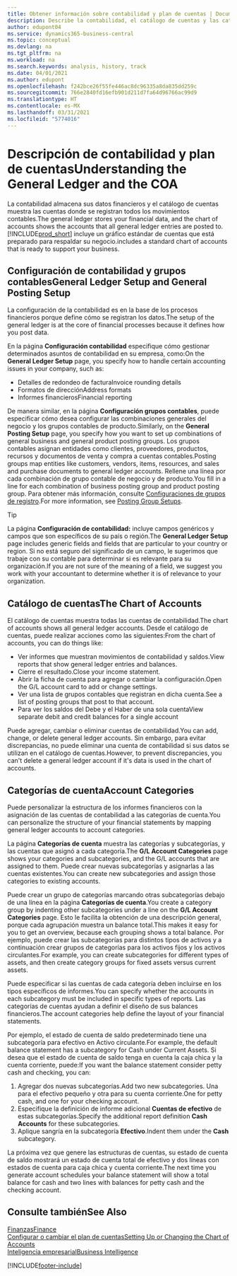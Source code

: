 ```yaml
---
title: Obtener información sobre contabilidad y plan de cuentas | Documentos de Microsoft
description: Describe la contabilidad, el catálogo de cuentas y las categorías de cuenta.
author: edupont04
ms.service: dynamics365-business-central
ms.topic: conceptual
ms.devlang: na
ms.tgt_pltfrm: na
ms.workload: na
ms.search.keywords: analysis, history, track
ms.date: 04/01/2021
ms.author: edupont
ms.openlocfilehash: f242bce26f55fe446ac8dc96335a8da835dd259c
ms.sourcegitcommit: 766e2840fd16efb901d211d7fa64d96766ac99d9
ms.translationtype: HT
ms.contentlocale: es-MX
ms.lasthandoff: 03/31/2021
ms.locfileid: "5774016"
---
```

# <a name="understanding-the-general-ledger-and-the-coa"></a><span data-ttu-id="cbf86-103">Descripción de contabilidad y plan de cuentas</span><span class="sxs-lookup"><span data-stu-id="cbf86-103">Understanding the General Ledger and the COA</span></span>

<span data-ttu-id="cbf86-104">La contabilidad almacena sus datos financieros y el catálogo de cuentas muestra las cuentas donde se registran todos los movimientos contables.</span><span class="sxs-lookup"><span data-stu-id="cbf86-104">The general ledger stores your financial data, and the chart of accounts shows the accounts that all general ledger entries are posted to.</span></span> [!INCLUDE[prod_short](includes/prod_short.md)] <span data-ttu-id="cbf86-105">incluye un gráfico estándar de cuentas que está preparado para respaldar su negocio.</span><span class="sxs-lookup"><span data-stu-id="cbf86-105">includes a standard chart of accounts that is ready to support your business.</span></span>

## <a name="general-ledger-setup-and-general-posting-setup"></a><span data-ttu-id="cbf86-106">Configuración de contabilidad y grupos contables</span><span class="sxs-lookup"><span data-stu-id="cbf86-106">General Ledger Setup and General Posting Setup</span></span>

<span data-ttu-id="cbf86-107">La configuración de la contabilidad es en la base de los procesos financieros porque define cómo se registran los datos.</span><span class="sxs-lookup"><span data-stu-id="cbf86-107">The setup of the general ledger is at the core of financial processes because it defines how you post data.</span></span>  

<span data-ttu-id="cbf86-108">En la página **Configuración contabilidad** especifique cómo gestionar determinados asuntos de contabilidad en su empresa, como:</span><span class="sxs-lookup"><span data-stu-id="cbf86-108">On the **General Ledger Setup** page, you specify how to handle certain accounting issues in your company, such as:</span></span>  

* <span data-ttu-id="cbf86-109">Detalles de redondeo de factura</span><span class="sxs-lookup"><span data-stu-id="cbf86-109">Invoice rounding details</span></span>  
* <span data-ttu-id="cbf86-110">Formatos de dirección</span><span class="sxs-lookup"><span data-stu-id="cbf86-110">Address formats</span></span>  
* <span data-ttu-id="cbf86-111">Informes financieros</span><span class="sxs-lookup"><span data-stu-id="cbf86-111">Financial reporting</span></span>  

<span data-ttu-id="cbf86-112">De manera similar, en la página **Configuración grupos contables**, puede especificar cómo desea configurar las combinaciones generales del negocio y los grupos contables de producto.</span><span class="sxs-lookup"><span data-stu-id="cbf86-112">Similarly, on the **General Posting Setup** page, you specify how you want to set up combinations of general business and general product posting groups.</span></span> <span data-ttu-id="cbf86-113">Los grupos contables asignan entidades como clientes, proveedores, productos, recursos y documentos de venta y compra a cuentas contables.</span><span class="sxs-lookup"><span data-stu-id="cbf86-113">Posting groups map entities like customers, vendors, items, resources, and sales and purchase documents to general ledger accounts.</span></span> <span data-ttu-id="cbf86-114">Rellene una línea por cada combinación de grupo contable de negocio y de producto.</span><span class="sxs-lookup"><span data-stu-id="cbf86-114">You fill in a line for each combination of business posting group and product posting group.</span></span> <span data-ttu-id="cbf86-115">Para obtener más información, consulte [Configuraciones de grupos de registro](finance-posting-groups.md).</span><span class="sxs-lookup"><span data-stu-id="cbf86-115">For more information, see [Posting Group Setups](finance-posting-groups.md).</span></span>  

> [!TIP]
> <span data-ttu-id="cbf86-116">La página **Configuración de contabilidad:** incluye campos genéricos y campos que son específicos de su país o región.</span><span class="sxs-lookup"><span data-stu-id="cbf86-116">The **General Ledger Setup** page includes generic fields and fields that are particular to your country or region.</span></span> <span data-ttu-id="cbf86-117">Si no está seguro del significado de un campo, le sugerimos que trabaje con su contable para determinar si es relevante para su organización.</span><span class="sxs-lookup"><span data-stu-id="cbf86-117">If you are not sure of the meaning of a field, we suggest you work with your accountant to determine whether it is of relevance to your organization.</span></span>  

## <a name="the-chart-of-accounts"></a><span data-ttu-id="cbf86-118">Catálogo de cuentas</span><span class="sxs-lookup"><span data-stu-id="cbf86-118">The Chart of Accounts</span></span>

<span data-ttu-id="cbf86-119">El catálogo de cuentas muestra todas las cuentas de contabilidad.</span><span class="sxs-lookup"><span data-stu-id="cbf86-119">The chart of accounts shows all general ledger accounts.</span></span> <span data-ttu-id="cbf86-120">Desde el catálogo de cuentas, puede realizar acciones como las siguientes:</span><span class="sxs-lookup"><span data-stu-id="cbf86-120">From the chart of accounts, you can do things like:</span></span>  

* <span data-ttu-id="cbf86-121">Ver informes que muestran movimientos de contabilidad y saldos.</span><span class="sxs-lookup"><span data-stu-id="cbf86-121">View reports that show general ledger entries and balances.</span></span>  
* <span data-ttu-id="cbf86-122">Cierre el resultado.</span><span class="sxs-lookup"><span data-stu-id="cbf86-122">Close your income statement.</span></span>  
* <span data-ttu-id="cbf86-123">Abrir la ficha de cuenta para agregar o cambiar la configuración.</span><span class="sxs-lookup"><span data-stu-id="cbf86-123">Open the G/L account card to add or change settings.</span></span>  
* <span data-ttu-id="cbf86-124">Ver una lista de grupos contables que registran en dicha cuenta.</span><span class="sxs-lookup"><span data-stu-id="cbf86-124">See a list of posting groups that post to that account.</span></span>
* <span data-ttu-id="cbf86-125">Para ver los saldos del Debe y el Haber de una sola cuenta</span><span class="sxs-lookup"><span data-stu-id="cbf86-125">View separate debit and credit balances for a single account</span></span>  

<span data-ttu-id="cbf86-126">Puede agregar, cambiar o eliminar cuentas de contabilidad.</span><span class="sxs-lookup"><span data-stu-id="cbf86-126">You can add, change, or delete general ledger accounts.</span></span> <span data-ttu-id="cbf86-127">Sin embargo, para evitar discrepancias, no puede eliminar una cuenta de contabilidad si sus datos se utilizan en el catálogo de cuentas.</span><span class="sxs-lookup"><span data-stu-id="cbf86-127">However, to prevent discrepancies, you can't delete a general ledger account if it's data is used in the chart of accounts.</span></span>  

## <a name="account-categories"></a><span data-ttu-id="cbf86-128">Categorías de cuenta</span><span class="sxs-lookup"><span data-stu-id="cbf86-128">Account Categories</span></span>

<span data-ttu-id="cbf86-129">Puede personalizar la estructura de los informes financieros con la asignación de las cuentas de contabilidad a las categorías de cuenta.</span><span class="sxs-lookup"><span data-stu-id="cbf86-129">You can personalize the structure of your financial statements by mapping general ledger accounts to account categories.</span></span>  

<span data-ttu-id="cbf86-130">La página **Categorías de cuenta** muestra las categorías y subcategorías, y las cuentas que asignó a cada categoría.</span><span class="sxs-lookup"><span data-stu-id="cbf86-130">The **G/L Account Categories** page shows your categories and subcategories, and the G/L accounts that are assigned to them.</span></span> <span data-ttu-id="cbf86-131">Puede crear nuevas subcategorías y asignarlas a las cuentas existentes.</span><span class="sxs-lookup"><span data-stu-id="cbf86-131">You can create new subcategories and assign those categories to existing accounts.</span></span>  

<span data-ttu-id="cbf86-132">Puede crear un grupo de categorías marcando otras subcategorías debajo de una línea en la página **Categorías de cuenta**.</span><span class="sxs-lookup"><span data-stu-id="cbf86-132">You create a category group by indenting other subcategories under a line on the **G/L Account Categories** page.</span></span> <span data-ttu-id="cbf86-133">Esto le facilita la obtención de una descripción general, porque cada agrupación muestra un balance total.</span><span class="sxs-lookup"><span data-stu-id="cbf86-133">This makes it easy for you to get an overview, because each grouping shows a total balance.</span></span> <span data-ttu-id="cbf86-134">Por ejemplo, puede crear las subcategorías para distintos tipos de activos y a continuación crear grupos de categorías para los activos fijos y los activos circulantes.</span><span class="sxs-lookup"><span data-stu-id="cbf86-134">For example, you can create subcategories for different types of assets, and then create category groups for fixed assets versus current assets.</span></span>  

<span data-ttu-id="cbf86-135">Puede especificar si las cuentas de cada categoría deben incluirse en los tipos específicos de informes.</span><span class="sxs-lookup"><span data-stu-id="cbf86-135">You can specify whether the accounts in each subcategory must be included in specific types of reports.</span></span> <span data-ttu-id="cbf86-136">Las categorías de cuentas ayudan a definir el diseño de sus balances financieros.</span><span class="sxs-lookup"><span data-stu-id="cbf86-136">The account categories help define the layout of your financial statements.</span></span>  

<span data-ttu-id="cbf86-137">Por ejemplo, el estado de cuenta de saldo predeterminado tiene una subcategoría para efectivo en Activo circulante.</span><span class="sxs-lookup"><span data-stu-id="cbf86-137">For example, the default balance statement has a subcategory for Cash under Current Assets.</span></span> <span data-ttu-id="cbf86-138">Si desea que el estado de cuenta de saldo tenga en cuenta la caja chica y la cuenta corriente, puede:</span><span class="sxs-lookup"><span data-stu-id="cbf86-138">If you want the balance statement consider petty cash and checking, you can:</span></span>  

1. <span data-ttu-id="cbf86-139">Agregar dos nuevas subcategorías.</span><span class="sxs-lookup"><span data-stu-id="cbf86-139">Add two new subcategories.</span></span> <span data-ttu-id="cbf86-140">Una para el efectivo pequeño y otra para su cuenta corriente.</span><span class="sxs-lookup"><span data-stu-id="cbf86-140">One for petty cash, and one for your checking account.</span></span>  
2. <span data-ttu-id="cbf86-141">Especifique la definición de informe adicional **Cuentas de efectivo** de estas subcategorías.</span><span class="sxs-lookup"><span data-stu-id="cbf86-141">Specify the additional report definition **Cash Accounts** for these subcategories.</span></span>  
3. <span data-ttu-id="cbf86-142">Aplique sangría en la subcategoría **Efectivo**.</span><span class="sxs-lookup"><span data-stu-id="cbf86-142">Indent them under the **Cash** subcategory.</span></span>  

<span data-ttu-id="cbf86-143">La próxima vez que genere las estructuras de cuentas, su estado de cuenta de saldo mostrará un estado de cuenta total de efectivo y dos líneas con estados de cuenta para caja chica y cuenta corriente.</span><span class="sxs-lookup"><span data-stu-id="cbf86-143">The next time you generate account schedules your balance statement will show a total balance for cash and two lines with balances for petty cash and the checking account.</span></span>  

## <a name="see-also"></a><span data-ttu-id="cbf86-144">Consulte también</span><span class="sxs-lookup"><span data-stu-id="cbf86-144">See Also</span></span>

[<span data-ttu-id="cbf86-145">Finanzas</span><span class="sxs-lookup"><span data-stu-id="cbf86-145">Finance</span></span>](finance.md)  
[<span data-ttu-id="cbf86-146">Configurar o cambiar el plan de cuentas</span><span class="sxs-lookup"><span data-stu-id="cbf86-146">Setting Up or Changing the Chart of Accounts</span></span>](finance-setup-chart-accounts.md)  
[<span data-ttu-id="cbf86-147">Inteligencia empresarial</span><span class="sxs-lookup"><span data-stu-id="cbf86-147">Business Intelligence</span></span>](bi.md)  


[!INCLUDE[footer-include](includes/footer-banner.md)]